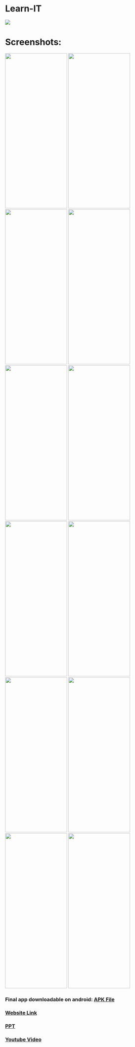 <h1>Learn-IT</h1>
<p>
 <img src = "https://user-images.githubusercontent.com/80088403/232305965-43f8c47d-eeeb-465c-85ae-01f6b40cfa11.png"/>
</p>
<p>
<h1>Screenshots:</h1>
<img src="https://user-images.githubusercontent.com/80088403/232290331-5d9909ac-5977-43f9-a1b9-daf8df2e915a.jpg" height=500px width = 200px/>
<img src="https://user-images.githubusercontent.com/80088403/232290336-7076444d-bb6a-40f2-89ac-5ffa4dd1773f.jpg" height=500px width = 200px/>
<img src = "https://user-images.githubusercontent.com/80088403/232290338-480ed8e3-9a62-49c3-987e-94670ddede13.jpg" height=500px width = 200px/>
<img src = "https://user-images.githubusercontent.com/80088403/232290339-84a617bb-2f80-4c37-a1a3-1b4965e538c4.jpg" height=500px width = 200px/>
<img src = "https://user-images.githubusercontent.com/80088403/232290340-2238f969-a746-47ef-b1d2-3ecfabfadb21.jpg" height=500px width = 200px/>
<img src = "https://user-images.githubusercontent.com/80088403/232290344-29045657-d694-4292-8108-1f8daca23add.jpg" height=500px width = 200px/>
<img src = "https://user-images.githubusercontent.com/80088403/232290341-ed8c0f91-1d58-4956-9718-e40d8255f189.jpg" height=500px width = 200px/>
<img src = "https://user-images.githubusercontent.com/80088403/232290347-ae985e4d-d755-4b84-9986-049fb23042f0.jpg" height=500px width = 200px/>
<img src = "https://user-images.githubusercontent.com/80088403/232290352-061119db-8b4a-457a-ae99-cb26736769fe.jpg" height=500px width = 200px/>
<img src = "https://user-images.githubusercontent.com/80088403/232290353-ca1ad55f-1927-46f3-92b5-699a53c0b582.jpg" height=500px width = 200px/>
<img src = "https://user-images.githubusercontent.com/80088403/232290356-cdc6b916-40b1-497e-843b-28b29a2e371f.jpg" height=500px width = 200px/>
<img src = "https://user-images.githubusercontent.com/80088403/232290359-1ab22f5a-7a03-4219-a591-0bedebbedadf.jpg height=500px width = 200px/>
<img src = "https://user-images.githubusercontent.com/80088403/232290362-f74aab0f-f4be-4e55-90c1-6bd94c968a3b.jpg" height=500px width = 200px/>
</p>

<p>
<h3>Final app downloadable on android: <a href = "https://github.com/vaishnavi-3969/Learn-IT/blob/master/app-debug.apk">APK File</a></h3>
<h3><a href = " https://643bce05a8389c2b3be76bdc--monumental-cendol-86568d.netlify.app/">Website Link</a></h3>
<h3><a href = "https://www.canva.com/design/DAFgQheSplc/EhY8ylPK2LBbWLN0yzBozA/view#3">PPT</h3>
<h3><a href = "https://www.youtube.com/watch?v=0XYMJPxOStU&t=1s">Youtube Video</a></h3>
</p>
